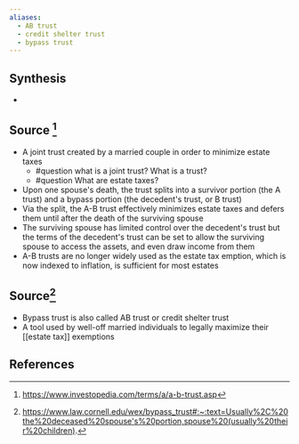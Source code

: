 ```yaml
---
aliases:
  - AB trust
  - credit shelter trust
  - bypass trust
---
```

## Synthesis
- 
## Source [^1]
- A joint trust created by a married couple in order to minimize estate taxes
	- #question what is a joint trust? What is a trust?
	- #question What are estate taxes?
- Upon one spouse's death, the trust splits into a survivor portion (the A trust) and a bypass portion (the decedent's trust, or B trust)
- Via the split, the A-B trust effectively minimizes estate taxes and defers them until after the death of the surviving spouse
- The surviving spouse has limited control over the decedent's trust but the terms of the decedent's trust can be set to allow the surviving spouse to access the assets, and even draw income from them
- A-B trusts are no longer widely used as the estate tax emption, which is now indexed to inflation, is sufficient for most estates
## Source[^2]
- Bypass trust is also called AB trust or credit shelter trust
- A tool used by well-off married individuals to legally maximize their [[estate tax]] exemptions
## References

[^1]: https://www.investopedia.com/terms/a/a-b-trust.asp
[^2]: https://www.law.cornell.edu/wex/bypass_trust#:~:text=Usually%2C%20the%20deceased%20spouse's%20portion,spouse%20(usually%20their%20children).